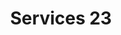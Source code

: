 ---
title: "Services 23"
draft: false
bg_image: "images/backgrounds/page-title.jpg"
description: "Serivces offered by Dalyle DevOps Inc."
---